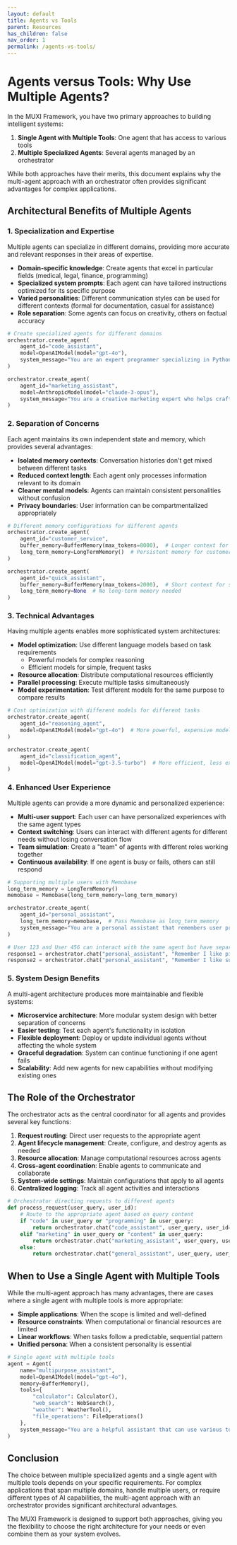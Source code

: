 ```yaml
---
layout: default
title: Agents vs Tools
parent: Resources
has_children: false
nav_order: 1
permalink: /agents-vs-tools/
---
```

# Agents versus Tools: Why Use Multiple Agents?

In the MUXI Framework, you have two primary approaches to building intelligent systems:

1. **Single Agent with Multiple Tools**: One agent that has access to various tools
2. **Multiple Specialized Agents**: Several agents managed by an orchestrator

While both approaches have their merits, this document explains why the multi-agent approach with an orchestrator often provides significant advantages for complex applications.

## Architectural Benefits of Multiple Agents

### 1. Specialization and Expertise

Multiple agents can specialize in different domains, providing more accurate and relevant responses in their areas of expertise.

- **Domain-specific knowledge**: Create agents that excel in particular fields (medical, legal, finance, programming)
- **Specialized system prompts**: Each agent can have tailored instructions optimized for its specific purpose
- **Varied personalities**: Different communication styles can be used for different contexts (formal for documentation, casual for assistance)
- **Role separation**: Some agents can focus on creativity, others on factual accuracy

```python
# Create specialized agents for different domains
orchestrator.create_agent(
    agent_id="code_assistant",
    model=OpenAIModel(model="gpt-4o"),
    system_message="You are an expert programmer specializing in Python and JavaScript."
)

orchestrator.create_agent(
    agent_id="marketing_assistant",
    model=AnthropicModel(model="claude-3-opus"),
    system_message="You are a creative marketing expert who helps craft compelling content."
)
```

### 2. Separation of Concerns

Each agent maintains its own independent state and memory, which provides several advantages:

- **Isolated memory contexts**: Conversation histories don't get mixed between different tasks
- **Reduced context length**: Each agent only processes information relevant to its domain
- **Cleaner mental models**: Agents can maintain consistent personalities without confusion
- **Privacy boundaries**: User information can be compartmentalized appropriately

```python
# Different memory configurations for different agents
orchestrator.create_agent(
    agent_id="customer_service",
    buffer_memory=BufferMemory(max_tokens=8000),  # Longer context for complex issues
    long_term_memory=LongTermMemory()  # Persistent memory for customer interactions
)

orchestrator.create_agent(
    agent_id="quick_assistant",
    buffer_memory=BufferMemory(max_tokens=2000),  # Short context for simple Q&A
    long_term_memory=None  # No long-term memory needed
)
```

### 3. Technical Advantages

Having multiple agents enables more sophisticated system architectures:

- **Model optimization**: Use different language models based on task requirements
  - Powerful models for complex reasoning
  - Efficient models for simple, frequent tasks
- **Resource allocation**: Distribute computational resources efficiently
- **Parallel processing**: Execute multiple tasks simultaneously
- **Model experimentation**: Test different models for the same purpose to compare results

```python
# Cost optimization with different models for different tasks
orchestrator.create_agent(
    agent_id="reasoning_agent",
    model=OpenAIModel(model="gpt-4o")  # More powerful, expensive model
)

orchestrator.create_agent(
    agent_id="classification_agent",
    model=OpenAIModel(model="gpt-3.5-turbo")  # More efficient, less expensive model
)
```

### 4. Enhanced User Experience

Multiple agents can provide a more dynamic and personalized experience:

- **Multi-user support**: Each user can have personalized experiences with the same agent types
- **Context switching**: Users can interact with different agents for different needs without losing conversation flow
- **Team simulation**: Create a "team" of agents with different roles working together
- **Continuous availability**: If one agent is busy or fails, others can still respond

```python
# Supporting multiple users with Memobase
long_term_memory = LongTermMemory()
memobase = Memobase(long_term_memory=long_term_memory)

orchestrator.create_agent(
    agent_id="personal_assistant",
    long_term_memory=memobase,  # Pass Memobase as long_term_memory
    system_message="You are a personal assistant that remembers user preferences."
)

# User 123 and User 456 can interact with the same agent but have separate memories
response1 = orchestrator.chat("personal_assistant", "Remember I like pizza", user_id=123)
response2 = orchestrator.chat("personal_assistant", "Remember I like sushi", user_id=456)
```

### 5. System Design Benefits

A multi-agent architecture produces more maintainable and flexible systems:

- **Microservice architecture**: More modular system design with better separation of concerns
- **Easier testing**: Test each agent's functionality in isolation
- **Flexible deployment**: Deploy or update individual agents without affecting the whole system
- **Graceful degradation**: System can continue functioning if one agent fails
- **Scalability**: Add new agents for new capabilities without modifying existing ones

## The Role of the Orchestrator

The orchestrator acts as the central coordinator for all agents and provides several key functions:

1. **Request routing**: Direct user requests to the appropriate agent
2. **Agent lifecycle management**: Create, configure, and destroy agents as needed
3. **Resource allocation**: Manage computational resources across agents
4. **Cross-agent coordination**: Enable agents to communicate and collaborate
5. **System-wide settings**: Maintain configurations that apply to all agents
6. **Centralized logging**: Track all agent activities and interactions

```python
# Orchestrator directing requests to different agents
def process_request(user_query, user_id):
    # Route to the appropriate agent based on query content
    if "code" in user_query or "programming" in user_query:
        return orchestrator.chat("code_assistant", user_query, user_id=user_id)
    elif "marketing" in user_query or "content" in user_query:
        return orchestrator.chat("marketing_assistant", user_query, user_id=user_id)
    else:
        return orchestrator.chat("general_assistant", user_query, user_id=user_id)
```

## When to Use a Single Agent with Multiple Tools

While the multi-agent approach has many advantages, there are cases where a single agent with multiple tools is more appropriate:

- **Simple applications**: When the scope is limited and well-defined
- **Resource constraints**: When computational or financial resources are limited
- **Linear workflows**: When tasks follow a predictable, sequential pattern
- **Unified persona**: When a consistent personality is essential

```python
# Single agent with multiple tools
agent = Agent(
    name="multipurpose_assistant",
    model=OpenAIModel(model="gpt-4o"),
    memory=BufferMemory(),
    tools={
        "calculator": Calculator(),
        "web_search": WebSearch(),
        "weather": WeatherTool(),
        "file_operations": FileOperations()
    },
    system_message="You are a helpful assistant that can use various tools to solve problems."
)
```

## Conclusion

The choice between multiple specialized agents and a single agent with multiple tools depends on your specific requirements. For complex applications that span multiple domains, handle multiple users, or require different types of AI capabilities, the multi-agent approach with an orchestrator provides significant architectural advantages.

The MUXI Framework is designed to support both approaches, giving you the flexibility to choose the right architecture for your needs or even combine them as your system evolves.
